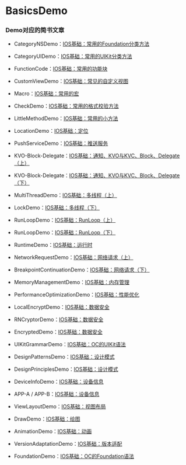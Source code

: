 # BasicsDemo

### Demo对应的简书文章

- CategoryNSDemo：[IOS基础：常用的Foundation分类方法](https://www.jianshu.com/p/68071b1bfe11)

- CategoryUIDemo：[IOS基础：常用的UIKit分类方法](https://www.jianshu.com/p/bf032002dc20)

- FunctionCode：[IOS基础：常用的功能块](https://www.jianshu.com/p/a70f1eadabd5)

- CustomViewDemo：[IOS基础：常见的自定义视图](https://www.jianshu.com/p/475ef8d8375d)

- Macro：[IOS基础：常用的宏](https://www.jianshu.com/p/385442d89d81)

- CheckDemo：[IOS基础：常用的格式校验方法](https://www.jianshu.com/p/a850d0aa957c)

- LittleMethodDemo：[IOS基础：常用的小方法](https://www.jianshu.com/p/0d3854709ddb)

- LocationDemo：[IOS基础：定位](https://www.jianshu.com/p/2747b1687f30)

- PushServiceDemo：[IOS基础：推送服务](https://www.jianshu.com/p/2df93cce5139)

- KVO-Block-Delegate：[IOS基础：通知、KVO与KVC、Block、Delegate（上）](https://www.jianshu.com/p/2df7749332d7)

- KVO-Block-Delegate：[IOS基础：通知、KVO与KVC、Block、Delegate（下）](https://www.jianshu.com/p/81085e346c5a)

- MultiThreadDemo：[IOS基础：多线程（上）](https://www.jianshu.com/p/94f50ae92ca1)

- LockDemo：[IOS基础：多线程（下）](https://www.jianshu.com/p/468468d7da3d)

- RunLoopDemo：[IOS基础：RunLoop（上）](https://www.jianshu.com/p/db160f89eba8)

- RunLoopDemo：[IOS基础：RunLoop（下）](https://www.jianshu.com/p/f2430fb634ac)

- RuntimeDemo：[IOS基础：运行时](https://www.jianshu.com/p/9f702b51fcbb)

- NetworkRequestDemo：[IOS基础：网络请求（上）](https://www.jianshu.com/p/b7e53b5d18f9)

- BreakpointContinuationDemo：[IOS基础：网络请求（下）](https://www.jianshu.com/p/b7e53b5d18f9)

- MemoryManagementDemo：[IOS基础：内存管理](https://www.jianshu.com/p/07a4bcfc9b4a)

- PerformanceOptimizationDemo：[IOS基础：性能优化](https://www.jianshu.com/u/1ceb4a330607)

- LocalEncryptDemo：[IOS基础：数据安全](https://www.jianshu.com/p/90cf035f4eb9)

- RNCryptorDemo：[IOS基础：数据安全](https://www.jianshu.com/p/90cf035f4eb9)

- EncryptedDemo：[IOS基础：数据安全](https://www.jianshu.com/p/90cf035f4eb9)

- UIKitGrammarDemo：[IOS基础：OC的UIKit语法](https://www.jianshu.com/p/fd0145ee0e65)

- DesignPatternsDemo：[IOS基础：设计模式](https://www.jianshu.com/p/705b8823bd16)

- DesignPrinciplesDemo：[IOS基础：设计模式](https://www.jianshu.com/p/705b8823bd16)

- DeviceInfoDemo：[IOS基础：设备信息](https://www.jianshu.com/p/429b4d0eb38e)

- APP-A / APP-B：[IOS基础：设备信息](https://www.jianshu.com/p/429b4d0eb38e)

- ViewLayoutDemo：[IOS基础：视图布局](https://www.jianshu.com/p/b6d54d2e761d)

- DrawDemo：[IOS基础：绘图](https://www.jianshu.com/p/88bcbc524a92)

- AnimationDemo：[IOS基础：动画](https://www.jianshu.com/p/6d40f491d3b4)

- VersionAdaptationDemo：[IOS基础：版本适配](https://www.jianshu.com/p/df89e02918f4)

- FoundationDemo：[IOS基础：OC的Foundation语法](https://www.jianshu.com/p/2cd8a31f8ab2)
